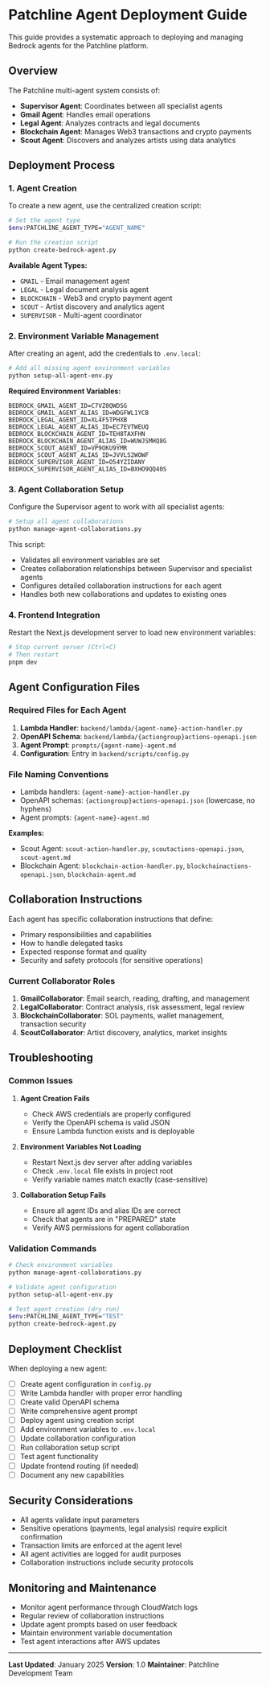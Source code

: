 # Patchline Agent Deployment Guide

This guide provides a systematic approach to deploying and managing Bedrock agents for the Patchline platform.

## Overview

The Patchline multi-agent system consists of:
- **Supervisor Agent**: Coordinates between all specialist agents
- **Gmail Agent**: Handles email operations
- **Legal Agent**: Analyzes contracts and legal documents
- **Blockchain Agent**: Manages Web3 transactions and crypto payments
- **Scout Agent**: Discovers and analyzes artists using data analytics

## Deployment Process

### 1. Agent Creation

To create a new agent, use the centralized creation script:

```bash
# Set the agent type
$env:PATCHLINE_AGENT_TYPE="AGENT_NAME"

# Run the creation script
python create-bedrock-agent.py
```

**Available Agent Types:**
- `GMAIL` - Email management agent
- `LEGAL` - Legal document analysis agent
- `BLOCKCHAIN` - Web3 and crypto payment agent
- `SCOUT` - Artist discovery and analytics agent
- `SUPERVISOR` - Multi-agent coordinator

### 2. Environment Variable Management

After creating an agent, add the credentials to `.env.local`:

```bash
# Add all missing agent environment variables
python setup-all-agent-env.py
```

**Required Environment Variables:**
```
BEDROCK_GMAIL_AGENT_ID=C7VZ0QWDSG
BEDROCK_GMAIL_AGENT_ALIAS_ID=WDGFWL1YCB
BEDROCK_LEGAL_AGENT_ID=XL4F5TPHXB
BEDROCK_LEGAL_AGENT_ALIAS_ID=EC7EVTWEUQ
BEDROCK_BLOCKCHAIN_AGENT_ID=TEH8TAXFHN
BEDROCK_BLOCKCHAIN_AGENT_ALIAS_ID=WUWJSMHQ8G
BEDROCK_SCOUT_AGENT_ID=VP9OKU9YMR
BEDROCK_SCOUT_AGENT_ALIAS_ID=JVVLS2WOWF
BEDROCK_SUPERVISOR_AGENT_ID=O54YZIDANY
BEDROCK_SUPERVISOR_AGENT_ALIAS_ID=BXHO9QQ40S
```

### 3. Agent Collaboration Setup

Configure the Supervisor agent to work with all specialist agents:

```bash
# Setup all agent collaborations
python manage-agent-collaborations.py
```

This script:
- Validates all environment variables are set
- Creates collaboration relationships between Supervisor and specialist agents
- Configures detailed collaboration instructions for each agent
- Handles both new collaborations and updates to existing ones

### 4. Frontend Integration

Restart the Next.js development server to load new environment variables:

```bash
# Stop current server (Ctrl+C)
# Then restart
pnpm dev
```

## Agent Configuration Files

### Required Files for Each Agent

1. **Lambda Handler**: `backend/lambda/{agent-name}-action-handler.py`
2. **OpenAPI Schema**: `backend/lambda/{actiongroup}actions-openapi.json`
3. **Agent Prompt**: `prompts/{agent-name}-agent.md`
4. **Configuration**: Entry in `backend/scripts/config.py`

### File Naming Conventions

- Lambda handlers: `{agent-name}-action-handler.py`
- OpenAPI schemas: `{actiongroup}actions-openapi.json` (lowercase, no hyphens)
- Agent prompts: `{agent-name}-agent.md`

**Examples:**
- Scout Agent: `scout-action-handler.py`, `scoutactions-openapi.json`, `scout-agent.md`
- Blockchain Agent: `blockchain-action-handler.py`, `blockchainactions-openapi.json`, `blockchain-agent.md`

## Collaboration Instructions

Each agent has specific collaboration instructions that define:
- Primary responsibilities and capabilities
- How to handle delegated tasks
- Expected response format and quality
- Security and safety protocols (for sensitive operations)

### Current Collaborator Roles

1. **GmailCollaborator**: Email search, reading, drafting, and management
2. **LegalCollaborator**: Contract analysis, risk assessment, legal review
3. **BlockchainCollaborator**: SOL payments, wallet management, transaction security
4. **ScoutCollaborator**: Artist discovery, analytics, market insights

## Troubleshooting

### Common Issues

1. **Agent Creation Fails**
   - Check AWS credentials are properly configured
   - Verify the OpenAPI schema is valid JSON
   - Ensure Lambda function exists and is deployable

2. **Environment Variables Not Loading**
   - Restart Next.js dev server after adding variables
   - Check `.env.local` file exists in project root
   - Verify variable names match exactly (case-sensitive)

3. **Collaboration Setup Fails**
   - Ensure all agent IDs and alias IDs are correct
   - Check that agents are in "PREPARED" state
   - Verify AWS permissions for agent collaboration

### Validation Commands

```bash
# Check environment variables
python manage-agent-collaborations.py

# Validate agent configuration
python setup-all-agent-env.py

# Test agent creation (dry run)
$env:PATCHLINE_AGENT_TYPE="TEST"
python create-bedrock-agent.py
```

## Deployment Checklist

When deploying a new agent:

- [ ] Create agent configuration in `config.py`
- [ ] Write Lambda handler with proper error handling
- [ ] Create valid OpenAPI schema
- [ ] Write comprehensive agent prompt
- [ ] Deploy agent using creation script
- [ ] Add environment variables to `.env.local`
- [ ] Update collaboration configuration
- [ ] Run collaboration setup script
- [ ] Test agent functionality
- [ ] Update frontend routing (if needed)
- [ ] Document any new capabilities

## Security Considerations

- All agents validate input parameters
- Sensitive operations (payments, legal analysis) require explicit confirmation
- Transaction limits are enforced at the agent level
- All agent activities are logged for audit purposes
- Collaboration instructions include security protocols

## Monitoring and Maintenance

- Monitor agent performance through CloudWatch logs
- Regular review of collaboration instructions
- Update agent prompts based on user feedback
- Maintain environment variable documentation
- Test agent interactions after AWS updates

---

**Last Updated**: January 2025
**Version**: 1.0
**Maintainer**: Patchline Development Team 